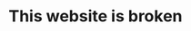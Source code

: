 <html>
<title>Broken Website</title>
</head>
<body>
<h1>This website is broken</h1>
</body>
</html>

